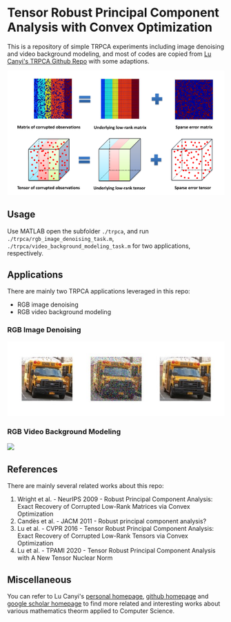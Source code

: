 # Tensor Robust Principal Component Analysis with Convex Optimization 

This is a repository of simple TRPCA experiments including image denoising and video background modeling, and most of codes are copied from [Lu Canyi's TRPCA Github Repo](https://github.com/canyilu/Tensor-Robust-Principal-Component-Analysis-TRPCA) with some adaptions.

![](./resources/banner.png)

## Usage

Use MATLAB open the subfolder `./trpca`, and run `./trpca/rgb_image_denoising_task.m`, `./trpca/video_background_modeling_task.m` for two applications, respectively.

## Applications

There are mainly two TRPCA applications leveraged in this repo:
- RGB image denoising
- RGB video background modeling

### RGB Image Denoising

![](./resources/image_denoising_example_2.png)

### RGB Video Background Modeling

![](./resources/background_modeling_example1.png)

## References

There are mainly several related works about this repo:

1. Wright et al. - NeurIPS 2009 - Robust Principal Component Analysis: Exact Recovery of Corrupted Low-Rank Matrices via Convex Optimization
2. Candès et al. - JACM 2011 - Robust principal component analysis?
3. Lu et al. - CVPR 2016 - Tensor Robust Principal Component Analysis: Exact Recovery of Corrupted Low-Rank Tensors via Convex Optimization
4. Lu et al. - TPAMI 2020 - Tensor Robust Principal Component Analysis with A New Tensor Nuclear Norm

## Miscellaneous

You can refer to Lu Canyi's [personal homepage](https://canyilu.github.io/), [github homepage](https://github.com/canyilu) and [google scholar homepage](https://scholar.google.com/citations?user=EZcKJi4AAAAJ&hl=en) to find more related and interesting works about various mathematics theorm applied to Computer Science.